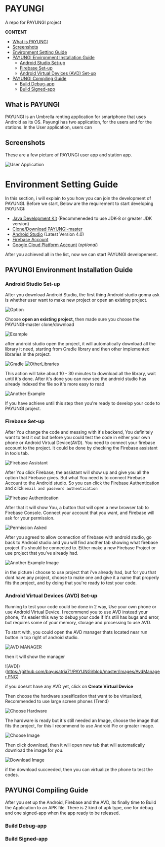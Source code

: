 # PAYUNGI
A repo for PAYUNGI project

**CONTENT**
* [What is PAYUNGI](#what-is-payungi)
* [Screenshots](#screenshots)
* [Environment Setting Guide](#environment-setting-guide)
* [PAYUNGI Environment Installation Guide](#payungi-environment-installation-guide)
  * [Android Studio Set-up](#android-studio-set-up)
  * [Firebase Set-up](#firebase-set-up)
  * [Android Virtual Devices (AVD) Set-up](#android-virtual-devices-(avd)-set-up)
* [PAYUNGI Compiling Guide](#payungi-compiling-guide)
  * [Build Debug-app](#build-debug-app)
  * [Build Signed-app](#build-signed-app)

## What is PAYUNGI
PAYUNGI is an Umbrella renting application for smartphone that uses Android as its OS. Payungi has two application, for the users and for the stations. In the User application, users can 

## Screenshots

These are a few picture of PAYUNGI user app and station app.

![User Application](https://drive.google.com/uc?export=view&id=11J7XXvehyI0CoYey8mDFNhtdXyVqUdfI)

# Environment Setting Guide
In this section, i will explain to you how you can join the development of PAYUNGI.
Before we start, Below are the requirement to start developing PAYUNGI:
* [Java Development Kit](https://www.oracle.com/java/technologies/javase-jdk11-downloads.html) (Recommeneded to use JDK-8 or greater JDK version) 
* [Clone/Download PAYUNGi-master](https://github.com/bayusatria71/PAYUNGi)
* [Android Studio](https://developer.android.com/studio) (Latest Version 4.0)
* [Firebase Account](https://firebase.google.com/)
* [Google Cloud Platform Account](https://console.developers.google.com/) (*optional*)

After you achieved all in the list, now we can start PAYUNGI developement.

## PAYUNGI Environment Installation Guide
### Android Studio Set-up

After you download Android Studio, the first thing Android studio gonna ask is whether user want to make new project or open an existing project.

![Option](https://github.com/bayusatria71/PAYUNGi/blob/master/Images/Open%20existing%20prpject.PNG)

Choose **open an existing project**, then made sure you choose the PAYUNGI-master clone/download

![Example](https://github.com/bayusatria71/PAYUNGi/blob/master/Images/PayungiMaster.PNG)

after android studio open the project, it will automatically download all the library it need, starting from Gradle library and then other implemented libraries in the project.

![Gradle](https://github.com/bayusatria71/PAYUNGi/blob/master/Images/Download%20Gradle.PNG) ![OtherLibraries](https://github.com/bayusatria71/PAYUNGi/blob/master/Images/DownloadOtomatis.PNG)

This action will take about 10 - 30 minutes to download all the library, wait until it's done.
After it's done you can now see the android studio has already indexed the file so it's more easy to read

![Another Example](https://github.com/bayusatria71/PAYUNGi/blob/master/Images/SelesaiDownloadLibrary.PNG)

If you have achieve until this step then you're ready to develop your code to PAYUNGI project.


### Firebase Set-up
After You change the code and messing with it's backend, You definitely want to test it out but before you could test the code in either your own phone or Android Virtual Device(AVD). You need to connect your firebase account to the project. It could be done by checking the Firebase assistant in tools tab.

![Firebase Assistant](https://github.com/bayusatria71/PAYUNGi/blob/master/Images/Firebase.PNG)

After You click Firebase, the assistant will show up and give you all the option that Firebase gives. But what You need is to connect Firebase Account to the Android studio. So you can click the Firebase Authentication and click `email and password authentication`

![Firebase Authentication](https://github.com/bayusatria71/PAYUNGi/blob/master/Images/email%20dan%20password.PNG)

After that it will show You, a button that will open a new browser tab to Firebase Console. Connect your account that you want, and Firebase will ask for your permission.

![Permission Asked](https://github.com/bayusatria71/PAYUNGi/blob/master/Images/Permission.jpg)

After you agreed to allow connection of firebase with android studio, go back to Android studio and you will find another tab showing what firebase project it's should be connected to. Either make a new Firebase Project or use project that you've already had.

![Another Example Image](https://github.com/bayusatria71/PAYUNGi/blob/master/Images/PilihBuatNewPorject.PNG)

in the picture i choose to use project that i've already had, but for you that dont have any project, choose to make one and give it a name that properly fits the project, and by doing that you're ready to test your code.

### Android Virtual Devices (AVD) Set-up
Running to test your code could be done in 2 way, Use your own phone or use Android Virtual Device. I recommend you to use AVD instead your phone, it's easier this way to debug your code if it's still has bugs and error, but requires some of your memory, storage and processing to use AVD.

To start with, you could open the AVD manager thats located near run button in top right of android studio.

![AVD MANAGER](https://github.com/bayusatria71/PAYUNGi/blob/master/Images/OpenAVDManager.PNG)

then it will show the manager

![AVD])(https://github.com/bayusatria71/PAYUNGi/blob/master/Images/AvdManager.PNG)

if you doesnt have any AVD yet, click on **Create Virtual Device**

Then choose the hardware spesification that want to be virtualized, Recommended to use large screen phones (Trend)

![Choose Hardware](https://github.com/bayusatria71/PAYUNGi/blob/master/Images/Hardware.PNG)

The hardware is ready but it's still needed an Image, choose the image that fits the project, for this I recommend to use Android Pie or greater image. 

![Choose Image](https://github.com/bayusatria71/PAYUNGi/blob/master/Images/ChooseHardware.PNG)

Then click download, then it will open new tab that will automatically download the image for you.

![Download Image](https://github.com/bayusatria71/PAYUNGi/blob/master/Images/DownloadImageOtomatis.PNG)

if the download succeeded, then you can virtualize the phone to test the codes.

## PAYUNGI Compiling Guide
After you set up the Android, Firebase and the AVD, its finally time to Build the Application to an APK file. There is 2 kind of apk type, one for debug and one signed-app when the app ready to be released.
### Build Debug-app

### Build Signed-app
